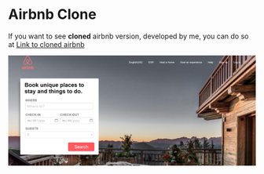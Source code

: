 # Airbnb Clone
If you want to see **cloned** airbnb version, developed by me, you can do so at [Link to cloned airbnb](https://hamzic2019.github.io/airbnb-clone/)

![Snapshot of cloned airbnb landing page](https://github.com/hamzic2019/airbnb-clone/blob/master/imgs/airbnb-clone-snap.png?raw=true)

